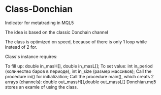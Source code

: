 # Class-Donchian
Indicator for metatrading in MQL5

The idea is based on the classic Donchain channel

The class is optimized on speed, because of there is only 1 loop while instead of 2 for.

Class's instance requires: 

To fill up: double in_masH[], double in_masL[];
To set value: int in_period (количество баров в периоде), int in_size (размер массивов);
Call the procedure ini() for initialization;
Call the procedure main(), which creats 2 arrays (channels): double out_massH[],double out_massL[]
Donchian.mq5 stores an examle of using the class.

